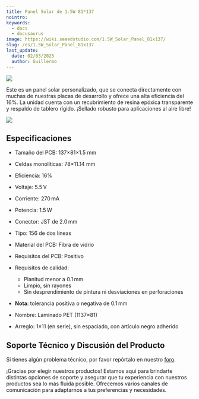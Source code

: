 ```yaml
---
title: Panel Solar de 1.5W 81*137
nointro:
keywords:
  - docs
  - docusaurus
image: https://wiki.seeedstudio.com/1.5W_Solar_Panel_81x137/
slug: /es/1.5W_Solar_Panel_81x137
last_update:
  date: 02/03/2025
  author: Guillermo
---
```

![](https://files.seeedstudio.com/wiki/1.5W_Solar_Panel_81x137/img/1.5W.jpg)

Este es un panel solar personalizado, que se conecta directamente con muchas de nuestras placas de desarrollo y ofrece una alta eficiencia del 16%. La unidad cuenta con un recubrimiento de resina epóxica transparente y respaldo de tablero rígido. ¡Sellado robusto para aplicaciones al aire libre!

[![](https://files.seeedstudio.com/wiki/Seeed-WiKi/docs/images/300px-Get_One_Now_Banner-ragular.png)](https://www.seeedstudio.com/1.5W-Solar-Panel-81X137-p-952.html)

## Especificaciones

*   Tamaño del PCB: 137×81×1.5 mm  
*   Celdas monolíticas: 78×11.14 mm  
*   Eficiencia: 16%  
*   Voltaje: 5.5 V  
*   Corriente: 270 mA  
*   Potencia: 1.5 W  
*   Conector: JST de 2.0 mm  
*   Tipo: 156 de dos líneas  
*   Material del PCB: Fibra de vidrio  
*   Requisitos del PCB: Positivo  
*   Requisitos de calidad:  
    * Planitud menor a 0.1 mm  
    * Limpio, sin rayones  
    * Sin desprendimiento de pintura ni desviaciones en perforaciones  

*   **Nota**: tolerancia positiva o negativa de 0.1 mm

*   Nombre: Laminado PET (1137×81)  
*   Arreglo: 1×11 (en serie), sin espaciado, con artículo negro adherido  

## Soporte Técnico y Discusión del Producto

Si tienes algún problema técnico, por favor repórtalo en nuestro [foro](http://forum.seeedstudio.com/).

¡Gracias por elegir nuestros productos! Estamos aquí para brindarte distintas opciones de soporte y asegurar que tu experiencia con nuestros productos sea lo más fluida posible. Ofrecemos varios canales de comunicación para adaptarnos a tus preferencias y necesidades.

<div class="button_tech_support_container">
<a href="https://forum.seeedstudio.com/" class="button_forum"></a> 
<a href="https://www.seeedstudio.com/contacts" class="button_email"></a>
</div>

<div class="button_tech_support_container">
<a href="https://discord.gg/eWkprNDMU7" class="button_discord"></a> 
<a href="https://github.com/Seeed-Studio/wiki-documents/discussions/69" class="button_discussion"></a>
</div>